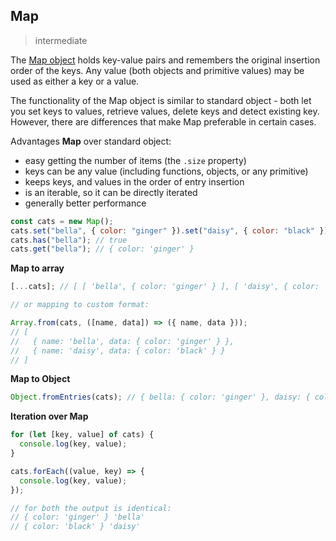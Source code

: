 ## Map

> intermediate

The [Map object](https://developer.mozilla.org/en-US/docs/Web/JavaScript/Reference/Global_Objects/Map) holds key-value pairs and remembers the original insertion order of the keys. Any value (both objects and primitive values) may be used as either a key or a value.

The functionality of the Map object is similar to standard object - both let you set keys to values, retrieve values, delete keys and detect existing key. However, there are differences that make Map preferable in certain cases.

Advantages **Map** over standard object:

- easy getting the number of items (the `.size` property)
- keys can be any value (including functions, objects, or any primitive)
- keeps keys, and values in the order of entry insertion
- is an iterable, so it can be directly iterated
- generally better performance

```js
const cats = new Map();
cats.set("bella", { color: "ginger" }).set("daisy", { color: "black" });
cats.has("bella"); // true
cats.get("bella"); // { color: 'ginger' }
```

**Map to array**

```js
[...cats]; // [ [ 'bella', { color: 'ginger' } ], [ 'daisy', { color: 'black' } ] ]

// or mapping to custom format:

Array.from(cats, ([name, data]) => ({ name, data }));
// [
//   { name: 'bella', data: { color: 'ginger' } },
//   { name: 'daisy', data: { color: 'black' } }
// ]
```

**Map to Object**

```js
Object.fromEntries(cats); // { bella: { color: 'ginger' }, daisy: { color: 'black' } }
```

**Iteration over Map**

```js
for (let [key, value] of cats) {
  console.log(key, value);
}

cats.forEach((value, key) => {
  console.log(key, value);
});

// for both the output is identical:
// { color: 'ginger' } 'bella'
// { color: 'black' } 'daisy'
```
